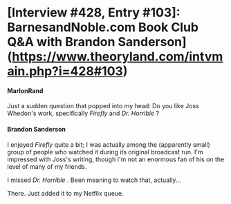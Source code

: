 # [Interview #428, Entry #103]: BarnesandNoble.com Book Club Q&A with Brandon Sanderson](https://www.theoryland.com/intvmain.php?i=428#103)

#### MarlonRand

Just a sudden question that popped into my head: Do you like Joss Whedon's work, specifically
*Firefly*
and
*Dr. Horrible*
?

#### Brandon Sanderson

I enjoyed
*Firefly*
quite a bit; I was actually among the (apparently small) group of people who watched it during its original broadcast run. I'm impressed with Joss's writing, though I'm not an enormous fan of his on the level of many of my friends.

I missed
*Dr. Horrible*
. Been meaning to watch that, actually...

There. Just added it to my Netflix queue.

